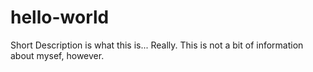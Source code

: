 # hello-world
Short Description is what this is...  Really.
This is not a bit of information about mysef, however.
